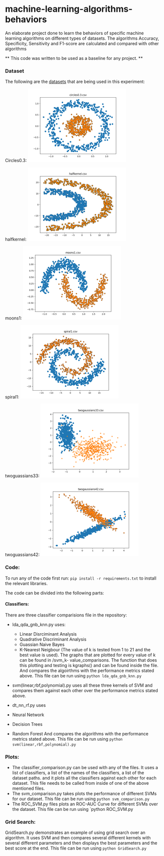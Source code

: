 # machine-learning-algorithms-behaviors
An elaborate project done to learn the behaviors of specific machine learning algorithms on different types of datasets.
The algorithms Accuracy, Specificity, Sensitivity and F1-score are calculated and compared with other algorithms

** This code was written to be used as a baseline for any project. **

### Dataset 
The following are the [datasets](https://scikit-learn.org/stable/datasets/sample_generators.html) that are being used in this experiment:

Circles0.3: 
<img src="https://github.com/M-MoeedKhalid/machine-learning-algorithms-behaviors/blob/main/dataset_plots/circles0.3.csv.png" width="320" height="240">

halfkernel: 
<img src="https://github.com/M-MoeedKhalid/machine-learning-algorithms-behaviors/blob/main/dataset_plots/halfkernel.csv.png" width="320" height="240">

moons1: 
<img src="https://github.com/M-MoeedKhalid/machine-learning-algorithms-behaviors/blob/main/dataset_plots/moons1.csv.png" width="320" height="240">

spiral1: 
<img src="https://github.com/M-MoeedKhalid/machine-learning-algorithms-behaviors/blob/main/dataset_plots/spiral1.csv.png" width="320" height="240">

twoguassians33: 
<img src="https://github.com/M-MoeedKhalid/machine-learning-algorithms-behaviors/blob/main/dataset_plots/twogaussians33.csv.png" width="320" height="240">

twoguassians42: 
<img src="https://github.com/M-MoeedKhalid/machine-learning-algorithms-behaviors/blob/main/dataset_plots/twogaussians42.csv.png" width="320" height="240">


### Code:
To run any of the code first run:
`pip install -r requirements.txt` to install the relevant libraries.

The code can be divided into the following parts:

#### Classifiers:
There are three classifier comparisions file in the repository:

* lda_qda_gnb_knn.py uses:
  * Linear Disrciminant Analysis
  * Quadrative Discriminant Analysis
  * Guassian Naive Bayes
  * K-Nearest Neigbour (The value of k is tested from 1 to 21 and the best value is used). The graphs that are plotted for every value of k can be found in /svm_k-   value_comparisons. The function that does this plotting and testing is kgraphs() and can be found inside the file. 
 And compares the algoirthms with the performance metrics stated above.
 This file can be run using `python lda_qda_gnb_knn.py` 
 
 * svm(linear,rbf,polynomial).py uses all these three kernels of SVM and compares them against each other over the performance metrics stated above.
 * dt_nn_rf.py uses 
  * Neural Network
  * Decision Trees
  * Random Forest
  And compares the algorithms with the performance metrics stated above.
  This file can be run using `python svm(linear,rbf,polynomial).py`

### Plots:
* The classifier_comparison.py can be used with any of the files. It uses a list of classifiers, a list of the names of the classifiers, a list of the dataset paths. and it plots all the classifiers against each other for each dataset. This file needs to be called from inside of one of the above mentioned files.
* The svm_comparison.py takes plots the performance of different SVMs for our dataset. This file can be run using `python svm_comparison.py`
* The ROC_SVM.py files plots an ROC-AUC Curve for different SVMs over the dataset. This file can be run using `python ROC_SVM.py

### Grid Search:
GridSearch.py demonstrates an example of using grid search over an algorithm. It uses SVM and then compares several different kernels with several different parameters and then displays the best parameters and the best score at the end.
This file can be run using `python GridSearch.py`



